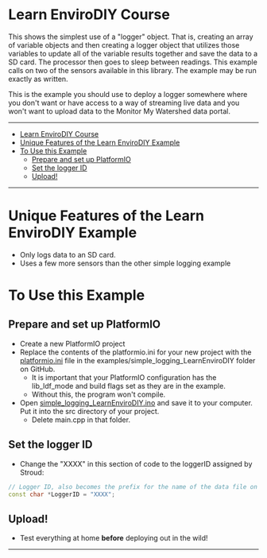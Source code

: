 # Learn EnviroDIY Course <!-- {#example_learn_envirodiy} -->

This shows the simplest use of a "logger" object.
That is, creating an array of variable objects and then creating a logger object that utilizes those variables to update all of the variable results together and save the data to a SD card.
The processor then goes to sleep between readings.
This example calls on two of the sensors available in this library.
The example may be run exactly as written.

This is the example you should use to deploy a logger somewhere where you don't want or have access to a way of streaming live data and you won't want to upload data to the Monitor My Watershed data portal.

_______

[//]: # ( @tableofcontents )

[//]: # ( @m_footernavigation )

[//]: # ( Start GitHub Only )
- [Learn EnviroDIY Course](#learn-envirodiy-course)
- [Unique Features of the Learn EnviroDIY Example](#unique-features-of-the-learn-envirodiy-example)
- [To Use this Example](#to-use-this-example)
  - [Prepare and set up PlatformIO](#prepare-and-set-up-platformio)
  - [Set the logger ID](#set-the-logger-id)
  - [Upload!](#upload)

[//]: # ( End GitHub Only )

_______

# Unique Features of the Learn EnviroDIY Example <!-- {#example_learn_envirodiy_unique} -->
- Only logs data to an SD card.
- Uses a few more sensors than the other simple logging example

# To Use this Example <!-- {#example_learn_envirodiy_using} -->

## Prepare and set up PlatformIO <!-- {#example_learn_envirodiy_pio} -->
- Create a new PlatformIO project
- Replace the contents of the platformio.ini for your new project with the [platformio.ini](https://raw.githubusercontent.com/EnviroDIY/ModularSensors/master/examples/simple_logging_LearnEnviroDIY/platformio.ini) file in the examples/simple_logging_LearnEnviroDIY folder on GitHub.
    - It is important that your PlatformIO configuration has the lib_ldf_mode and build flags set as they are in the example.
    - Without this, the program won't compile.
- Open [simple_logging_LearnEnviroDIY.ino](https://raw.githubusercontent.com/EnviroDIY/ModularSensors/master/examples/simple_logging_LearnEnviroDIY/simple_logging_LearnEnviroDIY.ino) and save it to your computer.  Put it into the src directory of your project.
    - Delete main.cpp in that folder.

## Set the logger ID <!-- {#example_learn_envirodiy_logger_id} -->
- Change the "XXXX" in this section of code to the loggerID assigned by Stroud:

```cpp
// Logger ID, also becomes the prefix for the name of the data file on SD card
const char *LoggerID = "XXXX";
```

## Upload! <!-- {#example_learn_envirodiy_upload} -->
- Test everything at home **before** deploying out in the wild!

_______



[//]: # ( @section example_learn_envirodiy_pio_config PlatformIO Configuration )

[//]: # ( @include{lineno} simple_logging_LearnEnviroDIY/platformio.ini )

[//]: # ( @section example_learn_envirodiy_code The Complete Code )

[//]: # ( @include{lineno} simple_logging_LearnEnviroDIY/simple_logging_LearnEnviroDIY.ino )
